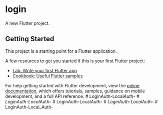 # login

A new Flutter project.

## Getting Started

This project is a starting point for a Flutter application.

A few resources to get you started if this is your first Flutter project:

- [Lab: Write your first Flutter app](https://docs.flutter.dev/get-started/codelab)
- [Cookbook: Useful Flutter samples](https://docs.flutter.dev/cookbook)

For help getting started with Flutter development, view the
[online documentation](https://docs.flutter.dev/), which offers tutorials,
samples, guidance on mobile development, and a full API reference.
#   L o g i n A u t h - L o c a l _ A u t h -  
 #   L o g i n A u t h - L o c a l _ A u t h -  
 #   L o g i n A u t h - L o c a l _ A u t h -  
 #   L o g i n A u t h - L o c a l _ A u t h -  
 #   L o g i n A u t h - L o c a l _ A u t h -  
 